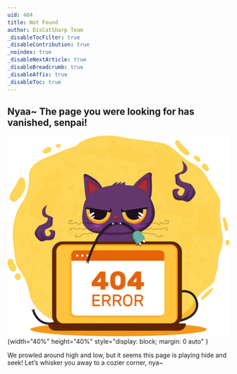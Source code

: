 ```yaml
---
uid: 404
title: Not Found
author: DisCatSharp Team
_disableTocFilter: true
_disableContribution: true
_noindex: true
_disableNextArticle: true
_disableBreadcrumb: true
_disableAffix: true
_disableToc: true
---
```


<h2 class="text-center">Nyaa~ The page you were looking for has vanished, senpai!</h2>

![Not Found Cat](images/404.png){width="40%" height="40%" style="display: block; margin: 0 auto" }

<p class="text-center">We prowled around high and low, but it seems this page is playing hide and seek! Let’s whisker you away to a cozier corner, nya~</p>
